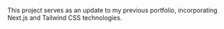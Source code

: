 This project serves as an update to my previous portfolio, incorporating Next.js and Tailwind CSS technologies.
